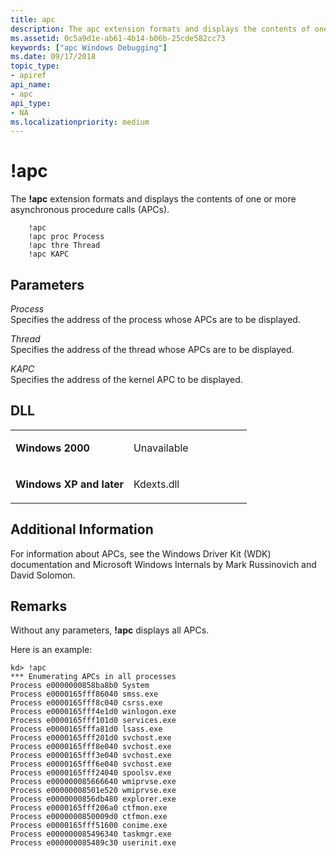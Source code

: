 ```yaml
---
title: apc
description: The apc extension formats and displays the contents of one or more asynchronous procedure calls (APCs).
ms.assetid: 0c5a9d1e-ab61-4b14-b06b-25cde582cc73
keywords: ["apc Windows Debugging"]
ms.date: 09/17/2018
topic_type:
- apiref
api_name:
- apc
api_type:
- NA
ms.localizationpriority: medium
---
```


# !apc


The **!apc** extension formats and displays the contents of one or more asynchronous procedure calls (APCs).

```dbgcmd
    !apc
    !apc proc Process
    !apc thre Thread
    !apc KAPC
```

## <span id="Parameters"></span><span id="parameters"></span><span id="PARAMETERS"></span>Parameters


<span id="Process"></span><span id="process"></span><span id="PROCESS"></span>*Process*  
Specifies the address of the process whose APCs are to be displayed.

<span id="Thread"></span><span id="thread"></span><span id="THREAD"></span>*Thread*  
Specifies the address of the thread whose APCs are to be displayed.

<span id="_______KAPC______"></span><span id="_______kapc______"></span> *KAPC*   
Specifies the address of the kernel APC to be displayed.

## <span id="DLL"></span><span id="dll"></span>DLL


<table>
<colgroup>
<col width="50%" />
<col width="50%" />
</colgroup>
<tbody>
<tr class="odd">
<td align="left"><p><strong>Windows 2000</strong></p></td>
<td align="left"><p>Unavailable</p></td>
</tr>
<tr class="even">
<td align="left"><p><strong>Windows XP and later</strong></p></td>
<td align="left"><p>Kdexts.dll</p></td>
</tr>
</tbody>
</table>

 

## <span id="Additional_Information"></span><span id="additional_information"></span><span id="ADDITIONAL_INFORMATION"></span>Additional Information


For information about APCs, see the Windows Driver Kit (WDK) documentation and Microsoft Windows Internals by Mark Russinovich and David Solomon.

Remarks
-------

Without any parameters, **!apc** displays all APCs.

Here is an example:

```console
kd> !apc
*** Enumerating APCs in all processes
Process e0000000858ba8b0 System
Process e0000165fff86040 smss.exe
Process e0000165fff8c040 csrss.exe
Process e0000165fff4e1d0 winlogon.exe
Process e0000165fff101d0 services.exe
Process e0000165fffa81d0 lsass.exe
Process e0000165fff201d0 svchost.exe
Process e0000165fff8e040 svchost.exe
Process e0000165fff3e040 svchost.exe
Process e0000165fff6e040 svchost.exe
Process e0000165fff24040 spoolsv.exe
Process e000000085666640 wmiprvse.exe
Process e00000008501e520 wmiprvse.exe
Process e0000000856db480 explorer.exe
Process e0000165fff206a0 ctfmon.exe
Process e0000000850009d0 ctfmon.exe
Process e0000165fff51600 conime.exe
Process e000000085496340 taskmgr.exe
Process e000000085489c30 userinit.exe
```

 

 





